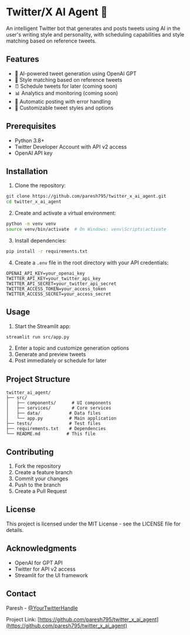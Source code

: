 # Twitter/X AI Agent 🤖

An intelligent Twitter bot that generates and posts tweets using AI in the user's writing style and personality, with scheduling capabilities and style matching based on reference tweets.

## Features

- 🧠 AI-powered tweet generation using OpenAI GPT
- 🎯 Style matching based on reference tweets
- ⏰ Schedule tweets for later (coming soon)
- 📊 Analytics and monitoring (coming soon)
- 🔄 Automatic posting with error handling
- 🎨 Customizable tweet styles and options

## Prerequisites

- Python 3.8+
- Twitter Developer Account with API v2 access
- OpenAI API key

## Installation

1. Clone the repository:
```bash
git clone https://github.com/paresh795/twitter_x_ai_agent.git
cd twitter_x_ai_agent
```

2. Create and activate a virtual environment:
```bash
python -m venv venv
source venv/bin/activate  # On Windows: venv\Scripts\activate
```

3. Install dependencies:
```bash
pip install -r requirements.txt
```

4. Create a `.env` file in the root directory with your API credentials:
```env
OPENAI_API_KEY=your_openai_key
TWITTER_API_KEY=your_twitter_api_key
TWITTER_API_SECRET=your_twitter_api_secret
TWITTER_ACCESS_TOKEN=your_access_token
TWITTER_ACCESS_SECRET=your_access_secret
```

## Usage

1. Start the Streamlit app:
```bash
streamlit run src/app.py
```

2. Enter a topic and customize generation options
3. Generate and preview tweets
4. Post immediately or schedule for later

## Project Structure

```
twitter_ai_agent/
├── src/
│   ├── components/      # UI components
│   ├── services/        # Core services
│   ├── data/           # Data files
│   └── app.py          # Main application
├── tests/              # Test files
├── requirements.txt    # Dependencies
└── README.md          # This file
```

## Contributing

1. Fork the repository
2. Create a feature branch
3. Commit your changes
4. Push to the branch
5. Create a Pull Request

## License

This project is licensed under the MIT License - see the LICENSE file for details.

## Acknowledgments

- OpenAI for GPT API
- Twitter for API v2 access
- Streamlit for the UI framework

## Contact

Paresh - [@YourTwitterHandle](https://twitter.com/YourTwitterHandle)

Project Link: [https://github.com/paresh795/twitter_x_ai_agent](https://github.com/paresh795/twitter_x_ai_agent) 
